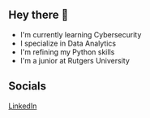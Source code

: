 ## Hey there 👋
- I'm currently learning Cybersecurity
- I specialize in Data Analytics
- I'm refining my Python skills
- I'm a junior at Rutgers University

## Socials
[LinkedIn](https://www.linkedin.com/in/jleites356/) 

<!--
**jacobleites/jacobleites** is a ✨ _special_ ✨ repository because its `README.md` (this file) appears on your GitHub profile.

Here are some ideas to get you started:

- 🔭 I’m currently working on ...
- 🌱 I’m currently learning ...
- 👯 I’m looking to collaborate on ...
- 🤔 I’m looking for help with ...
- 💬 Ask me about ...
- 📫 How to reach me: ...
- 😄 Pronouns: ...
- ⚡ Fun fact: ...
-->
